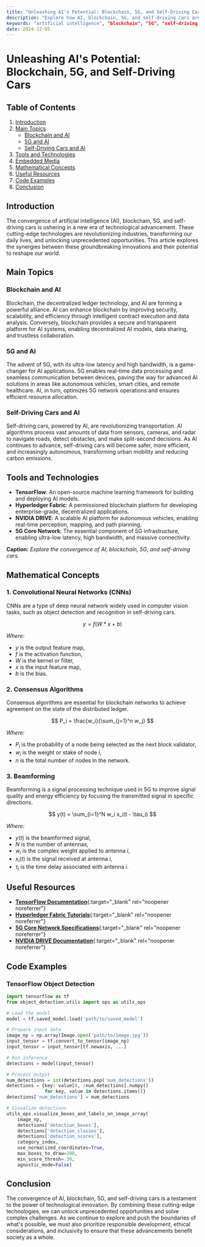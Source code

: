 ```yaml
---
title: "Unleashing AI's Potential: Blockchain, 5G, and Self-Driving Cars"
description: "Explore how AI, blockchain, 5G, and self-driving cars are converging to revolutionize industries and transform our world. Discover practical applications and code examples."
keywords: "artificial intelligence", "blockchain", "5G", "self-driving cars", "autonomous vehicles"
date: 2024-12-05
---
```


# **Unleashing AI's Potential: Blockchain, 5G, and Self-Driving Cars**

## **Table of Contents**
1. [Introduction](#introduction)
2. [Main Topics](#main-topics)
    - [Blockchain and AI](#blockchain-and-ai)
    - [5G and AI](#5g-and-ai)
    - [Self-Driving Cars and AI](#self-driving-cars-and-ai)
3. [Tools and Technologies](#tools-and-technologies)
4. [Embedded Media](#embedded-media)
5. [Mathematical Concepts](#mathematical-concepts)
6. [Useful Resources](#useful-resources)
7. [Code Examples](#code-examples)
8. [Conclusion](#conclusion)

## **Introduction**

The convergence of artificial intelligence (AI), blockchain, 5G, and self-driving cars is ushering in a new era of technological advancement. These cutting-edge technologies are revolutionizing industries, transforming our daily lives, and unlocking unprecedented opportunities. This article explores the synergies between these groundbreaking innovations and their potential to reshape our world.

## **Main Topics**

### **Blockchain and AI**

Blockchain, the decentralized ledger technology, and AI are forming a powerful alliance. AI can enhance blockchain by improving security, scalability, and efficiency through intelligent contract execution and data analysis. Conversely, blockchain provides a secure and transparent platform for AI systems, enabling decentralized AI models, data sharing, and trustless collaboration.

### **5G and AI**

The advent of 5G, with its ultra-low latency and high bandwidth, is a game-changer for AI applications. 5G enables real-time data processing and seamless communication between devices, paving the way for advanced AI solutions in areas like autonomous vehicles, smart cities, and remote healthcare. AI, in turn, optimizes 5G network operations and ensures efficient resource allocation.

### **Self-Driving Cars and AI**

Self-driving cars, powered by AI, are revolutionizing transportation. AI algorithms process vast amounts of data from sensors, cameras, and radar to navigate roads, detect obstacles, and make split-second decisions. As AI continues to advance, self-driving cars will become safer, more efficient, and increasingly autonomous, transforming urban mobility and reducing carbon emissions.

## **Tools and Technologies**

- **TensorFlow**: An open-source machine learning framework for building and deploying AI models.
- **Hyperledger Fabric**: A permissioned blockchain platform for developing enterprise-grade, decentralized applications.
- **NVIDIA DRIVE**: A scalable AI platform for autonomous vehicles, enabling real-time perception, mapping, and path planning.
- **5G Core Network**: The essential component of 5G infrastructure, enabling ultra-low latency, high bandwidth, and massive connectivity.

**Caption:** *Explore the convergence of AI, blockchain, 5G, and self-driving cars.*

## **Mathematical Concepts**

### 1. **Convolutional Neural Networks (CNNs)**

CNNs are a type of deep neural network widely used in computer vision tasks, such as object detection and recognition in self-driving cars.

$$
y = f(W * x + b)
$$

*Where:*
- $y$ is the output feature map,
- $f$ is the activation function,
- $W$ is the kernel or filter,
- $x$ is the input feature map,
- $b$ is the bias.

### 2. **Consensus Algorithms**

Consensus algorithms are essential for blockchain networks to achieve agreement on the state of the distributed ledger.

$$
P_i = \frac{w_i}{\sum_{j=1}^n w_j}
$$

*Where:*
- $P_i$ is the probability of a node being selected as the next block validator,
- $w_i$ is the weight or stake of node $i$,
- $n$ is the total number of nodes in the network.

### 3. **Beamforming**

Beamforming is a signal processing technique used in 5G to improve signal quality and energy efficiency by focusing the transmitted signal in specific directions.

$$
y(t) = \sum_{i=1}^N w_i x_i(t - \tau_i)
$$

*Where:*
- $y(t)$ is the beamformed signal,
- $N$ is the number of antennas,
- $w_i$ is the complex weight applied to antenna $i$,
- $x_i(t)$ is the signal received at antenna $i$,
- $\tau_i$ is the time delay associated with antenna $i$.

## **Useful Resources**

- [**TensorFlow Documentation**](https://www.tensorflow.org/){:target="_blank" rel="noopener noreferrer"}
- [**Hyperledger Fabric Tutorials**](https://hyperledger-fabric.readthedocs.io/en/latest/tutorials.html){:target="_blank" rel="noopener noreferrer"}
- [**5G Core Network Specifications**](https://www.3gpp.org/specifications/specifications){:target="_blank" rel="noopener noreferrer"}
- [**NVIDIA DRIVE Documentation**](https://developer.nvidia.com/drive){:target="_blank" rel="noopener noreferrer"}

## **Code Examples**

### **TensorFlow Object Detection**

```python
import tensorflow as tf
from object_detection.utils import ops as utils_ops

# Load the model
model = tf.saved_model.load('path/to/saved_model')

# Prepare input data
image_np = np.array(Image.open('path/to/image.jpg'))
input_tensor = tf.convert_to_tensor(image_np)
input_tensor = input_tensor[tf.newaxis, ...]

# Run inference
detections = model(input_tensor)

# Process output
num_detections = int(detections.pop('num_detections'))
detections = {key: value[0, :num_detections].numpy()
              for key, value in detections.items()}
detections['num_detections'] = num_detections

# Visualize detections
utils_ops.visualize_boxes_and_labels_on_image_array(
    image_np,
    detections['detection_boxes'],
    detections['detection_classes'],
    detections['detection_scores'],
    category_index,
    use_normalized_coordinates=True,
    max_boxes_to_draw=200,
    min_score_thresh=.30,
    agnostic_mode=False)
```

## **Conclusion**

The convergence of AI, blockchain, 5G, and self-driving cars is a testament to the power of technological innovation. By combining these cutting-edge technologies, we can unlock unprecedented opportunities and solve complex challenges. As we continue to explore and push the boundaries of what's possible, we must also prioritize responsible development, ethical considerations, and inclusivity to ensure that these advancements benefit society as a whole.